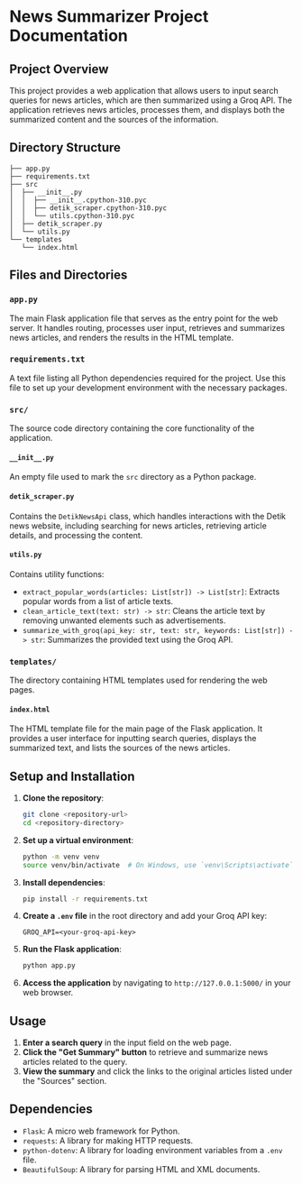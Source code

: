 # News Summarizer Project Documentation

## Project Overview

This project provides a web application that allows users to input search queries for news articles, which are then summarized using a Groq API. The application retrieves news articles, processes them, and displays both the summarized content and the sources of the information.

## Directory Structure

```plaintext
├── app.py
├── requirements.txt
├── src
│  ├── __init__.py
│  │  ├── __init__.cpython-310.pyc
│  │  ├── detik_scraper.cpython-310.pyc
│  │  └── utils.cpython-310.pyc
│  ├── detik_scraper.py
│  └── utils.py
└── templates
   └── index.html
```

## Files and Directories

### `app.py`

The main Flask application file that serves as the entry point for the web server. It handles routing, processes user input, retrieves and summarizes news articles, and renders the results in the HTML template.

### `requirements.txt`

A text file listing all Python dependencies required for the project. Use this file to set up your development environment with the necessary packages.

### `src/`

The source code directory containing the core functionality of the application.

#### `__init__.py`

An empty file used to mark the `src` directory as a Python package.

#### `detik_scraper.py`

Contains the `DetikNewsApi` class, which handles interactions with the Detik news website, including searching for news articles, retrieving article details, and processing the content.

#### `utils.py`

Contains utility functions:
- `extract_popular_words(articles: List[str]) -> List[str]`: Extracts popular words from a list of article texts.
- `clean_article_text(text: str) -> str`: Cleans the article text by removing unwanted elements such as advertisements.
- `summarize_with_groq(api_key: str, text: str, keywords: List[str]) -> str`: Summarizes the provided text using the Groq API.

### `templates/`

The directory containing HTML templates used for rendering the web pages.

#### `index.html`

The HTML template file for the main page of the Flask application. It provides a user interface for inputting search queries, displays the summarized text, and lists the sources of the news articles.

## Setup and Installation

1. **Clone the repository**:

   ```bash
   git clone <repository-url>
   cd <repository-directory>
   ```

2. **Set up a virtual environment**:

   ```bash
   python -m venv venv
   source venv/bin/activate  # On Windows, use `venv\Scripts\activate`
   ```

3. **Install dependencies**:

   ```bash
   pip install -r requirements.txt
   ```

4. **Create a `.env` file** in the root directory and add your Groq API key:

   ```plaintext
   GROQ_API=<your-groq-api-key>
   ```

5. **Run the Flask application**:

   ```bash
   python app.py
   ```

6. **Access the application** by navigating to `http://127.0.0.1:5000/` in your web browser.

## Usage

1. **Enter a search query** in the input field on the web page.
2. **Click the "Get Summary" button** to retrieve and summarize news articles related to the query.
3. **View the summary** and click the links to the original articles listed under the "Sources" section.

## Dependencies

- `Flask`: A micro web framework for Python.
- `requests`: A library for making HTTP requests.
- `python-dotenv`: A library for loading environment variables from a `.env` file.
- `BeautifulSoup`: A library for parsing HTML and XML documents.